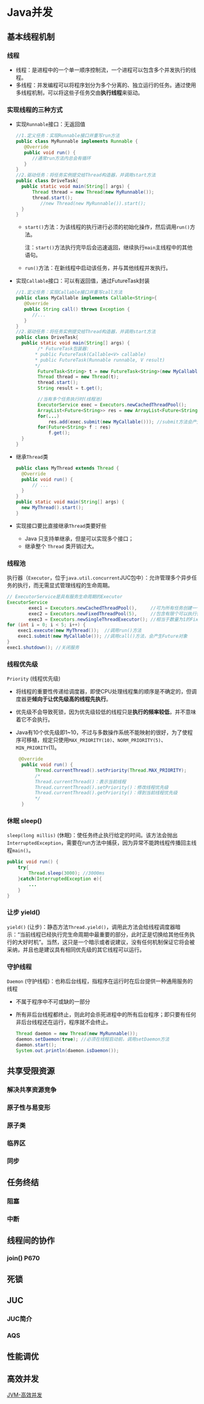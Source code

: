 # Java并发

## 基本线程机制

### 线程

- 线程：是进程中的一个单一顺序控制流，一个进程可以包含多个并发执行的线程。
- 多线程：并发编程可以将程序划分为多个分离的、独立运行的任务。通过使用多线程机制，可以将这些子任务交由**执行线程**来驱动。

### 实现线程的三种方式

- 实现`Runnable`接口：无返回值

  ```java
  //1.定义任务：实现Runnable接口并重写run方法
  public class MyRunnable implements Runnable {
  	 @Override
  	 public void run() {
  	 	//通常run方法内总会有循环
  	 }
  }
  //2.驱动任务：将任务实例提交给Thread构造器，并调用start方法
  public class DriveTask{
  	public static void main(String[] args) {
  		Thread thread = new Thread(new MyRunnable());
  		thread.start();
           //new Thread(new MyRunnable()).start();
  	}
  }
  ```

  - `start()`方法：为该线程的执行进行必须的初始化操作，然后调用`run()`方法。

    注：`start()`方法执行完毕后会迅速返回，继续执行`main`主线程中的其他语句。

  - `run()`方法：在新线程中启动该任务，并与其他线程并发执行。

- 实现`Callable`接口：可以有返回值，通过FutureTask封装

  ```java
  //1.定义任务：实现Callable接口并重写call方法
  public class MyCallable implements Callable<String>{
  	 @Override
  	 public String call() throws Exception {
  	 	//...
  	 }
  }
  //2.驱动任务：将任务实例提交给Thread构造器，并调用start方法
  public class DriveTask{
  	public static void main(String[] args) {
          /* FutureTask包装器:
  		 * public FutureTask(Callable<V> callable)
  		 * public FutureTask(Runnable runnable, V result)
  		 */
          FutureTask<String> t = new FutureTask<String>(new MyCallable());
          Thread thread = new Thread(t);
          thread.start();
          String result = t.get();
  
          //当有多个任务执行时(线程池) 
          ExecutorService exec = Executors.newCachedThreadPool();
          ArrayList<Future<String>> res = new ArrayList<Future<String>>();
          for(...)
              res.add(exec.submit(new MyCallable())); //submit方法会产生Future对象
          for(Future<String> f : res)
              f.get();
  	}
  }
  ```

- 继承`Thread`类

  ```java
  public class MyThread extends Thread {
  	@Override
  	public void run() {
  		// ...
  	}
  }
  public static void main(String[] args) {
  	new MyThread().start();
  }
  
  ```
  
- 实现接口要比直接继承`Thread`类要好些

  - Java 只⽀持单继承，但是可以实现多个接⼝；
  - 继承整个 `Thread` 类开销过⼤。

### 线程池

执行器（`Executor`，位于`java.util.concurrent`JUC包中）：允许管理多个异步任务的执行，而无需显式管理线程的生命周期。

```java
// ExecutorService是具有服务生命周期的Executor
ExecutorService
        exec1 = Executors.newCachedThreadPool(),     //可为所有任务创建一个线程
        exec2 = Executors.newFixedThreadPool(5),     //包含有限个可以执行任务的线程
        exec3 = Executors.newSingleThreadExecutor(); //相当于数量为1的FixedThreadPool。当有多个任务被提交，那么这些任务将排队直到轮到自己执行，所有的任务使用相同的线程
for (int i = 0; i < 5; i++) {
    exec1.execute(new MyThread());  //调用run()方法
    exec1.submit(new MyCallable()); //调用call()方法，会产生Future对象
}
exec1.shutdown(); //关闭服务
```

### 线程优先级

`Priority` (线程优先级)

- 将线程的重要性传递给调度器，即使CPU处理线程集的顺序是不确定的，但调度器更**倾向于让优先级高的线程先执行**。

- 优先级不会导致死锁，因为优先级较低的线程只是**执行的频率较低**，并不意味着它不会执行。

- Java有10个优先级即1~10，不过与多数操作系统不能映射的很好，为了使程序可移植，规定只使用`MAX_PRIORITY(10)`、`NORM_PRIORITY(5)`、`MIN_PRIORITY`(1)。

  ```java
   @Override
    public void run() {
         Thread.currentThread().setPriority(Thread.MAX_PRIORITY);
         /*
         Thread.currentThread()：表示当前线程
         Thread.currentThread().setPriority()：修改线程优先级
         Thread.currentThread().getPriority()：得到当前线程优先级
         */
    }
  ```

### 休眠 sleep()

`sleep(long millis)` (休眠)：使任务终止执行给定的时间。该方法会抛出`InterruptedException`，需要在run方法中捕获，因为异常不能跨线程传播回主线程`main()`。

```java
public void run() {
    try{
        Thread.sleep(3000); //3000ms
    }catch(InterruptedException e){
        ...
    }
}
```

### 让步 yield()

`yield()` (让步)：静态方法`Thread.yield()`，调用此方法会给线程调度器暗示：“当前线程已经执行完生命周期中最重要的部分，此时正是切换给其他任务执行的大好时机”。当然，这只是一个暗示或者说建议，没有任何机制保证它将会被采纳，并且也是建议具有相同优先级的其它线程可以运⾏。

### 守护线程

`Daemon` (守护线程)：也称后台线程，指程序在运行时在后台提供一种通用服务的线程

- 不属于程序中不可或缺的一部分

- 所有非后台线程都终止，则此时会杀死进程中的所有后台程序；即只要有任何非后台线程还在运行，程序就不会终止。

  ```java
  Thread daemon = new Thread(new MyRunnable());
  daemon.setDaemon(true); //必须在线程启动前，调用setDaemon方法
  daemon.start();
  System.out.println(daemon.isDaemon());
  ```

## 共享受限资源

### 解决共享资源竞争



### 原子性与易变形



### 原子类



### 临界区



### 同步



## 任务终结

### 阻塞

### 中断

## 线程间的协作

### join() P670



## 死锁

## JUC

### JUC简介

### AQS

## 性能调优

## 高效并发

[JVM-高效并发](./JVM-高效并发)